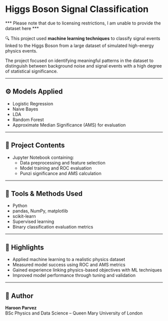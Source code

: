 # Higgs Boson Signal Classification

*** Please note that due to licensing restrictions, I am unable to provide the dataset here ***

🔍 This project used **machine learning techniques** to classify signal events linked to the Higgs Boson from a large dataset of simulated high-energy physics events.

The project focused on identifying meaningful patterns in the dataset to distinguish between background noise and signal events with a high degree of statistical significance.

---

## ⚙️ Models Applied

- Logistic Regression
- Naive Bayes
- LDA 
- Random Forest  
- Approximate Median Significance (AMS) for evaluation

---

## 📁 Project Contents

- Jupyter Notebook containing:
  - Data preprocessing and feature selection  
  - Model training and ROC evaluation  
  - Punzi significance and AMS calculation

---

## 🧰 Tools & Methods Used

- Python  
- pandas, NumPy, matplotlib  
- scikit-learn  
- Supervised learning  
- Binary classification evaluation metrics

---

## 🎯 Highlights

- Applied machine learning to a realistic physics dataset  
- Measured model success using ROC and AMS metrics  
- Gained experience linking physics-based objectives with ML techniques  
- Improved model performance through tuning and validation

---

## 📌 Author

**Haroon Parvez**  
BSc Physics and Data Science – Queen Mary University of London
